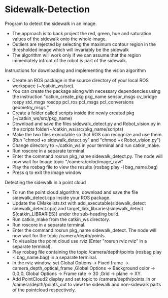 # Sidewalk-Detection
Program to detect the sidewalk in an image. 
- The approach is to back project the red, green, hue and saturation values of the sidewalk onto the whole image.
- Outliers are rejected by selecting the maximum contour region in the thresholded image which will invariably be the sidewalk
- The algorithm will work only if we can assume that the region immediately infront of the robot is part of the sidewalk. 

Instructions for downloading and implementing the vision algorithm
- Create an ROS package in the source directory of your local ROS workspace (~/catkin_ws/src). 
- You can create the package along with necessary dependencies using the instruction "catkin_create_pkg pkg_name sensor_msgs cv_bridge rospy std_msgs roscpp pcl_ros pcl_msgs pcl_conversions geometry_msgs "
- Create a folder called scripts inside the newly created pkg (~/catkin_ws/src/pkg_name)
- Download and save the files sidewalk_detect.py and Robot_vision.py in the scripts folder(~/catkin_ws/src/pkg_name/scripts)
- Make the two files executable so that ROS can recognize and use them. (Run "chmod +x sidewalk_detect.py" and "chmod +x Robot_vision.py")
- Change directory to ~/catkin_ws in your terminal and run catkin_make. 
- Run roscore in a separate terminal
- Enter the command rosrun pkg_name sidewalk_detect.py. The node will now wait for Image topic "/camera/color/image_raw"
- Play the rosbag file to view the results (rosbag play -l bag_name.bag)
- Press q to exit the image window

Detecting the sidewalk in a point cloud
- To run the point cloud algorithm, download and save the file sidewalk_detect.cpp inside your ROS package. 
- Update the CMakelists.txt with add_executable(sidewalk_detect sidewalk_detect.cpp) and  target_link_libraries(sidewalk_detect ${catkin_LIBRARIES}) under the sub-heading build.
- Run catkin_make from the catkin_ws directory.
- Run roscore in a separate terminal.
- Enter the command rosrun pkg_name sidewalk_detect. The node will now wait for the topic /camera/depth/points. 
- To visualize the point cloud use rviz (Enter "rosrun rviz rviz" in a separate terminal).
- Play rosbag file containing the topic /camera/depth/points (rosbag play -l bag_name.bag) in a separate terminal.
- In the rviz window, set Global Options -> Fixed frame -> camera_depth_optical_frame ,Global Options -> Background color -> 0;0;0, Global Options -> Frame rate -> 30 ,Grid -> plane -> XY.
- Add PointCloud2 display and set topic to /camera/depth/points_in or /camera/depth/points_out to view the sidewalk and non-sidewalk parts of the pointcloud respectively.

